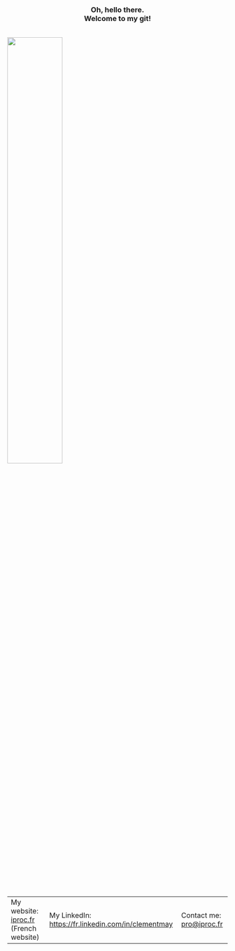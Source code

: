 
<h3 align="center">Oh, hello there.<br>
    Welcome to my git!</h3><br>
    <img height="50%" src="https://media1.tenor.com/images/f397612ffb6a0e75f5973c1bbd320e77/tenor.gif"></img>
<table>
    <tr>
        <td>
            My website: <a href="https://iproc.fr">iproc.fr</a> (French website)
        </td>
        <td>
            My LinkedIn: <a href="https://fr.linkedin.com/in/clementmay">https://fr.linkedin.com/in/clementmay</a>
        </td>
        <td>
            Contact me: <a href="mailto:pro@iproc.fr">pro@iproc.fr</a>
        </td>
    </tr>
</table>

